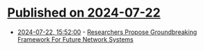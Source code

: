 # [Published on 2024-07-22](index.md)

* [2024-07-22, 15:52:00](https://soylentnews.org/article.pl?sid=24/07/21/1319249&from=rss) - [Researchers Propose Groundbreaking Framework For Future Network Systems](https://soylentnews.org/article.pl?sid=24/07/21/1319249&from=rss)
